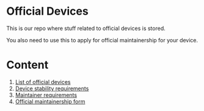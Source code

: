 # Official Devices

This is our repo where stuff related to official devices is stored.

You also need to use this to apply for official maintainership for your device.

# Content

1. [List of official devices](devices.md)
2. [Device stability requirements](requirements.md)
3. [Maintainer requirements](maintainerreq.md)
4. [Official maintainership form](https://github.com/ProjectRadiant/official_devices/issues/new/choose)

